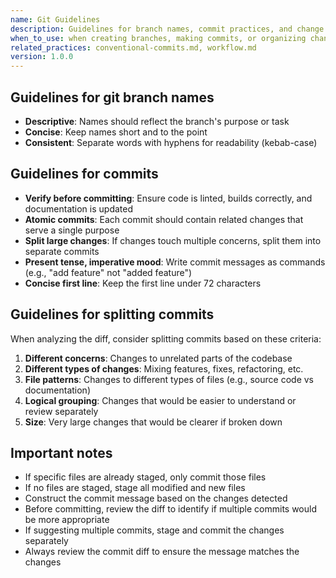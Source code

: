 ```yaml
---
name: Git Guidelines
description: Guidelines for branch names, commit practices, and change management to maintain clear, atomic, and well-organized version control history.
when_to_use: when creating branches, making commits, or organizing changes in git to ensure consistency and clarity
related_practices: conventional-commits.md, workflow.md
version: 1.0.0
---
```


## Guidelines for git branch names

- **Descriptive**: Names should reflect the branch's purpose or task
- **Concise**: Keep names short and to the point
- **Consistent**: Separate words with hyphens for readability (kebab-case)

## Guidelines for commits

- **Verify before committing**: Ensure code is linted, builds correctly, and documentation is updated
- **Atomic commits**: Each commit should contain related changes that serve a single purpose
- **Split large changes**: If changes touch multiple concerns, split them into separate commits
- **Present tense, imperative mood**: Write commit messages as commands (e.g., "add feature" not "added feature")
- **Concise first line**: Keep the first line under 72 characters

## Guidelines for splitting commits

When analyzing the diff, consider splitting commits based on these criteria:

1. **Different concerns**: Changes to unrelated parts of the codebase
2. **Different types of changes**: Mixing features, fixes, refactoring, etc.
3. **File patterns**: Changes to different types of files (e.g., source code vs documentation)
4. **Logical grouping**: Changes that would be easier to understand or review separately
5. **Size**: Very large changes that would be clearer if broken down

## Important notes

- If specific files are already staged, only commit those files
- If no files are staged, stage all modified and new files
- Construct the commit message based on the changes detected
- Before committing, review the diff to identify if multiple commits would be more appropriate
- If suggesting multiple commits, stage and commit the changes separately
- Always review the commit diff to ensure the message matches the changes
